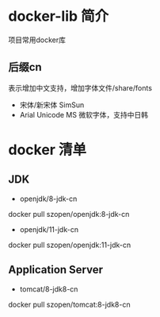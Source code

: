 # docker-lib 简介
项目常用docker库

## 后缀cn 
表示增加中文支持，增加字体文件/share/fonts
* 宋体/新宋体  SimSun
* Arial Unicode MS  微软字体，支持中日韩

# docker 清单
## JDK
* openjdk/8-jdk-cn

docker pull szopen/openjdk:8-jdk-cn

* openjdk/11-jdk-cn

docker pull szopen/openjdk:11-jdk-cn

## Application Server

* tomcat/8-jdk8-cn

docker pull szopen/tomcat:8-jdk8-cn
